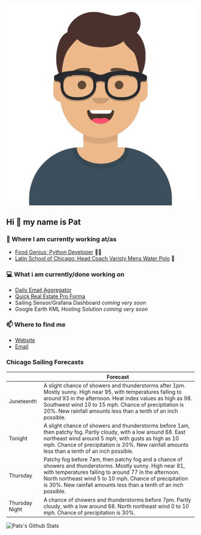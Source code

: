 [![Social banner for p-j-falconer](https://raw.githubusercontent.com/P-J-FALCONER/P-J-FALCONER/master/assets/avataaars.svg)](https://patfalconer.com/)
## Hi :wave: my name is Pat

### 💼 Where I am currently working at/as
- [Food Genius: Python Developer](https://getfoodgenius.com/) 🍔🐍
- [Latin School of Chicago: Head Coach Varisty Mens Water Polo](https://www.latinschool.org/) 🤽


### 💻 What i am currently/done working on
 - [Daily Email Aggregator](https://github.com/P-J-FALCONER/dott_daily_mail)
 - [Quick Real Estate Pro Forma](https://github.com/P-J-FALCONER/henry)
 - Sailing Sensor/Grafana Dashboard *coming very soon*
 - Google Earth KML Hosting Solution *coming very soon*

### 📫 Where to find me
 - [Website](https://patfalconer.com/)
 - [Email](mailto:patrick.j.falconer@gmail.com)


### Chicago Sailing Forecasts
|   | Forecast  |
|---|---|
| Juneteenth | A slight chance of showers and thunderstorms after 1pm. Mostly sunny. High near 95, with temperatures falling to around 93 in the afternoon. Heat index values as high as 98. Southwest wind 10 to 15 mph. Chance of precipitation is 20%. New rainfall amounts less than a tenth of an inch possible. |
| Tonight | A slight chance of showers and thunderstorms before 1am, then patchy fog. Partly cloudy, with a low around 68. East northeast wind around 5 mph, with gusts as high as 10 mph. Chance of precipitation is 20%. New rainfall amounts less than a tenth of an inch possible. |
| Thursday | Patchy fog before 7am, then patchy fog and a chance of showers and thunderstorms. Mostly sunny. High near 81, with temperatures falling to around 77 in the afternoon. North northeast wind 5 to 10 mph. Chance of precipitation is 30%. New rainfall amounts less than a tenth of an inch possible. |
| Thursday Night | A chance of showers and thunderstorms before 7pm. Partly cloudy, with a low around 68. North northeast wind 0 to 10 mph. Chance of precipitation is 30%. |

![Pats's Github Stats](https://github-readme-stats.vercel.app/api?username=p-j-falconer&show_icons=true&theme=radical)
